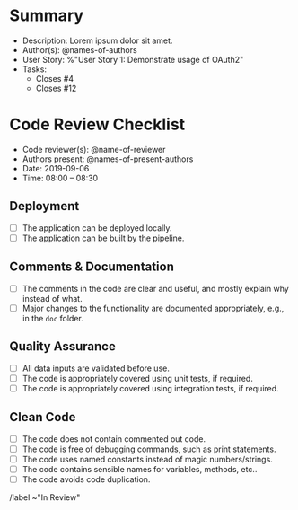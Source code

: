 # Summary

* Description: Lorem ipsum dolor sit amet.
* Author(s): @names-of-authors
* User Story: %"User Story 1: Demonstrate usage of OAuth2" 
* Tasks:
  * Closes #4
  * Closes #12

# Code Review Checklist

* Code reviewer(s): @name-of-reviewer
* Authors present: @names-of-present-authors
* Date: 2019-09-06
* Time: 08:00 – 08:30

## Deployment

* [ ]  The application can be deployed locally.
* [ ]  The application can be built by the pipeline.

## Comments & Documentation

* [ ]  The comments in the code are clear and useful, and mostly explain why instead of what.
* [ ]  Major changes to the functionality are documented appropriately, e.g., in the `doc` folder.

## Quality Assurance

* [ ]  All data inputs are validated before use.
* [ ]  The code is appropriately covered using unit tests, if required.
* [ ]  The code is appropriately covered using integration tests, if required.

## Clean Code

* [ ]  The code does not contain commented out code.
* [ ]  The code is free of debugging commands, such as print statements.
* [ ]  The code uses named constants instead of magic numbers/strings.
* [ ]  The code contains sensible names for variables, methods, etc..
* [ ]  The code avoids code duplication.

/label ~"In Review"
